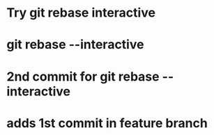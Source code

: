 # Try git rebase interactive
# git rebase --interactive <base>

# 2nd commit for git rebase --interactive


# adds 1st commit in feature branch 

